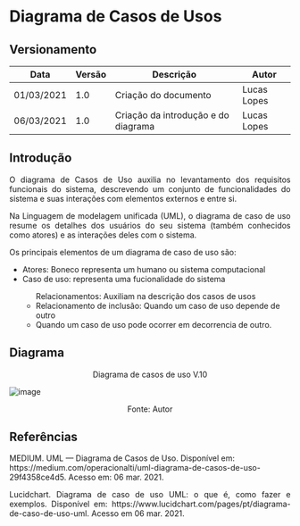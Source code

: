 # Diagrama de Casos de Usos

## Versionamento

| Data | Versão | Descrição | Autor |
|------|--------|-----------|-------|
| 01/03/2021 | 1.0 | Criação do documento | Lucas Lopes |
| 06/03/2021 | 1.0 | Criação da introdução e do diagrama | Lucas Lopes |

## Introdução


<p align="justify"> O diagrama de Casos de Uso auxilia no levantamento dos requisitos funcionais do sistema, descrevendo um conjunto de funcionalidades do sistema e suas interações com elementos externos e entre si. </p>
<p align="justify"> Na Linguagem de modelagem unificada (UML), o diagrama de caso de uso resume os detalhes dos usuários do seu sistema (também conhecidos como atores) e as interações deles com o sistema. </p>

<p align="justify"> Os principais elementos de um diagrama de caso de uso são:</p>

<ul>
    <li> Atores: Boneco representa um humano ou sistema computacional </li>
    <li> Caso de uso: representa uma fucionalidade do sistema </li>
    <ul> Relacionamentos: Auxiliam na descrição dos casos de usos <li>Relacionamento de inclusão: Quando um caso de uso depende de outro</li> <li> Quando um caso de uso pode ocorrer em decorrencia de outro.   </li> </ul>
</ul>


## Diagrama 

<p align="center"> Diagrama de casos de uso V.10 </p>

![image](https://user-images.githubusercontent.com/38164895/110228811-d9664900-7ee2-11eb-809e-96c24dc7b6af.png)

<p align="center"> Fonte: Autor </p>

## Referências

<p aling="justify"> MEDIUM. UML — Diagrama de Casos de Uso. Disponível em: https://medium.com/operacionalti/uml-diagrama-de-casos-de-uso-29f4358ce4d5. Acesso em: 06 mar. 2021. </p>

<p align="justify"> Lucidchart. Diagrama de caso de uso UML: o que é, como fazer  e exemplos. Disponível em: https://www.lucidchart.com/pages/pt/diagrama-de-caso-de-uso-uml. Acesso em 06 mar. 2021. </p>